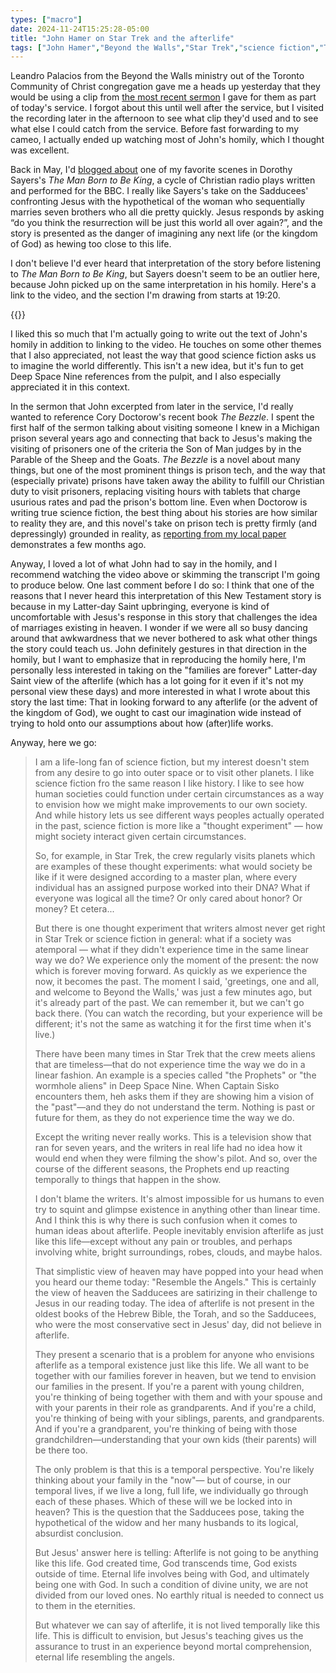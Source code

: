 ```yaml
---
types: ["macro"]
date: 2024-11-24T15:25:28-05:00
title: "John Hamer on Star Trek and the afterlife"
tags: ["John Hamer","Beyond the Walls","Star Trek","science fiction","The Man Born to Be King","Dorothy Sayers","kingdom of God","Mormonism","Deep Space Nine","The Bezzle","Cory Doctorow","Sheep and Goats"]
---
```

Leandro Palacios from the Beyond the Walls ministry out of the Toronto Community of Christ congregation gave me a heads up yesterday that they would be using a clip from [the most recent sermon](https://spencergreenhalgh.com/communities/text-for-todays-sheep-and-goats-sermon/) I gave for them as part of today's service. I forgot about this until well after the service, but I visited the recording later in the afternoon to see what clip they'd used and to see what else I could catch from the service. Before fast forwarding to my cameo, I actually ended up watching most of John's homily, which I thought was excellent. 

Back in May, I'd [blogged about](https://spencergreenhalgh.com/communities/the-difficulty-of-imagining-the-kingdom-of-god/) one of my favorite scenes in Dorothy Sayers's *The Man Born to Be King*, a cycle of Christian radio plays written and performed for the BBC. I really like Sayers's take on the Sadducees' confronting Jesus with the hypothetical of the woman who sequentially marries seven brothers who all die pretty quickly. Jesus responds by asking “do you think the resurrection will be just this world all over again?”, and the story is presented as the danger of imagining any next life (or the kingdom of God) as hewing too close to this life.

I don't believe I'd ever heard that interpretation of the story before listening to *The Man Born to Be King*, but Sayers doesn't seem to be an outlier here, because John picked up on the same interpretation in his homily. Here's a link to the video, and the section I'm drawing from starts at 19:20.

{{<youtube id="eRqM8MPEfOo">}}

I liked this so much that I'm actually going to write out the text of John's homily in addition to linking to the video. He touches on some other themes that I also appreciated, not least the way that good science fiction asks us to imagine the world differently. This isn't a new idea, but it's fun to get Deep Space Nine references from the pulpit, and I also especially appreciated it in this context. 

In the sermon that John excerpted from later in the service, I'd really wanted to reference Cory Doctorow's recent book *The Bezzle*. I spent the first half of the sermon talking about visiting someone I knew in a Michigan prison several years ago and connecting that back to Jesus's making the visiting of prisoners one of the criteria the Son of Man judges by in the Parable of the Sheep and the Goats. *The Bezzle* is a novel about many things, but one of the most prominent things is prison tech, and the way that (especially private) prisons have taken away the ability to fulfill our Christian duty to visit prisoners, replacing visiting hours with tablets that charge usurious rates and pad the prison's bottom line. Even when Doctorow is writing true science fiction, the best thing about his stories are how similar to reality they are, and this novel's take on prison tech is pretty firmly (and depressingly) grounded in reality, as [reporting from my local paper](https://spencergreenhalgh.com/communities/2024-08-22-the-state/) demonstrates a few months ago.

Anyway, I loved a lot of what John had to say in the homily, and I recommend watching the video above or skimming the transcript I'm going to produce below. One last comment before I do so: I think that one of the reasons that I never heard this interpretation of this New Testament story is because in my Latter-day Saint upbringing, everyone is kind of uncomfortable with Jesus's response in this story that challenges the idea of marriages existing in heaven. I wonder if we were all so busy dancing around that awkwardness that we never bothered to ask what other things the story could teach us. John definitely gestures in that direction in the homily, but I want to emphasize that in reproducing the homily here, I'm personally less interested in taking on the "families are forever" Latter-day Saint view of the afterlife (which has a lot going for it even if it's not my personal view these days) and more interested in what I wrote about this story the last time: That in looking forward to any afterlife (or the advent of the kingdom of God), we ought to cast our imagination wide instead of trying to hold onto our assumptions about how (after)life works. 

Anyway, here we go:

> I am a life-long fan of science fiction, but my interest doesn't stem from any desire to go into outer space or to visit other planets. I like science fiction fro the same reason I like history. I like to see how human societies could function under certain circumstances as a way to envision how we might make improvements to our own society.  And while history lets us see different ways peoples actually operated in the past, science fiction is more like a "thought experiment" — how might society interact given certain circumstances.
> 
> So, for example, in Star Trek, the crew regularly visits planets which are examples of these thought experiments: what would society be like if it were designed according to a master plan, where every individual has an assigned purpose worked into their DNA? What if everyone was logical all the time? Or only cared about honor? Or money? Et cetera...
> 
> But there is one thought experiment that writers almost never get right in Star Trek or science fiction in general: what if a society was atemporal — what if they didn't experience time in the same linear way we do? We experience only the moment of the present: the now which is forever moving forward. As quickly as we experience the now, it becomes the past. The moment I said, 'greetings, one and all, and welcome to Beyond the Walls,' was just a few minutes ago, but it's already part of the past. We can remember it, but we can't go back there. (You can watch the recording, but your experience will be different; it's not the same as watching it for the first time when it's live.)
> 
> There have been many times in Star Trek that the crew meets aliens that are timeless—that do not experience time the way we do in a linear fashion. An example is a species called "the Prophets" or "the wormhole aliens" in Deep Space Nine. When Captain Sisko encounters them, heh asks them if they are showing him a vision of the "past"—and they do not understand the term. Nothing is past or future for them, as they do not experience time the way we do.
>
> Except the writing never really works. This is a television show that ran for seven years, and the writers in real life had no idea how it would end when they were filming the show's pilot. And so, over the course of the different seasons, the Prophets end up reacting temporally to things that happen in the show. 
> 
> I don't blame the writers. It's almost impossible for us humans to even try to squint and glimpse existence in anything other than linear time. And I think this is why there is such confusion when it comes to human ideas about afterlife. People inevitably envision afterlife as just like this life—except without any pain or troubles, and perhaps involving white, bright surroundings, robes, clouds, and maybe halos. 
> 
> That simplistic view of heaven may have popped into your head when you heard our theme today: "Resemble the Angels." This is certainly the view of heaven the Sadducees are satirizing in their challenge to Jesus in our reading today. The idea of afterlife is not present in the oldest books of the Hebrew Bible, the Torah, and so the Sadducees, who were the most conservative sect in Jesus' day, did not believe in afterlife. 
> 
> They present a scenario that is a problem for anyone who envisions afterlife as a temporal existence just like this life. We all want to be together with our families forever in heaven, but we tend to envision our families in the present. If you're a parent with young children, you're thinking of being together with them and with your spouse and with your parents in their role as grandparents. And if you're a child, you're thinking of being with your siblings, parents, and grandparents. And if you're a grandparent, you're thinking of being with those grandchildren—understanding that your own kids (their parents) will be there too. 
> 
> The only problem is that this is a temporal perspective. You're likely thinking about your family in the "now"— but of course, in our temporal lives, if we live a long, full life, we individually go through each of these phases. Which of these will we be locked into in heaven?  This is the question that the Sadducees pose, taking the hypothetical of the widow and her many husbands to its logical, absurdist conclusion. 
> 
> But Jesus' answer here is telling: Afterlife is not going to be anything like this life. God created time, God transcends time, God exists outside of time. Eternal life involves being with God, and ultimately being one with God. In such a condition of divine unity, we are not divided from our loved ones. No earthly ritual is needed to connect us to them in the eternities. 
> 
> But whatever we can say of afterlife, it is not lived temporally like this life. This is difficult to envision, but Jesus's teaching gives us the assurance to trust in an experience beyond mortal comprehension, eternal life resembling the angels.
